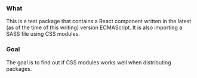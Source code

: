 ### What

This is a test package that contains a React component written in the latest (as of the time of this writing) version ECMAScript. It is also importing a SASS file using CSS modules.

### Goal

The goal is to find out if CSS modules works well when distributing packages.
